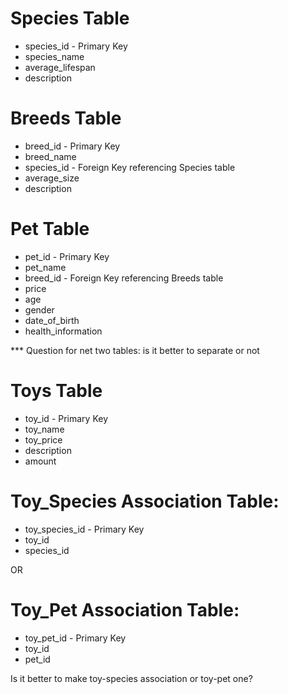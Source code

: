 # Species Table
- species_id - Primary Key
- species_name
- average_lifespan
- description

# Breeds Table
- breed_id - Primary Key
- breed_name
- species_id - Foreign Key referencing Species table
- average_size
- description

# Pet Table
- pet_id - Primary Key
- pet_name
- breed_id - Foreign Key referencing Breeds table
- price
- age
- gender
- date_of_birth
- health_information

*** Question for net two tables: is it better to separate or not
# Toys Table
- toy_id - Primary Key
- toy_name
- toy_price
- description
- amount

# Toy_Species Association Table:
- toy_species_id - Primary Key
- toy_id
- species_id

OR

# Toy_Pet Association Table:

- toy_pet_id - Primary Key
- toy_id
- pet_id

Is it better to make toy-species association or toy-pet one?